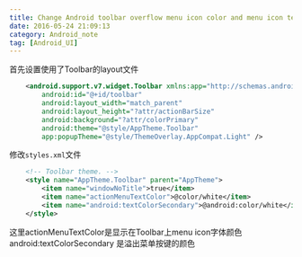 ```yaml
---
title: Change Android toolbar overflow menu icon color and menu icon text color
date: 2016-05-24 21:09:13
category: Android_note
tag: [Android_UI]
---
```


首先设置使用了Toolbar的layout文件
```xml
    <android.support.v7.widget.Toolbar xmlns:app="http://schemas.android.com/apk/res-auto"
        android:id="@+id/toolbar"
        android:layout_width="match_parent"
        android:layout_height="?attr/actionBarSize"
        android:background="?attr/colorPrimary"
        android:theme="@style/AppTheme.Toolbar"
        app:popupTheme="@style/ThemeOverlay.AppCompat.Light" />
```
修改`styles.xml`文件
```xml
    <!-- Toolbar theme. -->
    <style name="AppTheme.Toolbar" parent="AppTheme">
        <item name="windowNoTitle">true</item>
        <item name="actionMenuTextColor">@color/white</item>
        <item name="android:textColorSecondary">@android:color/white</item>
    </style>
```
这里actionMenuTextColor是显示在Toolbar上menu icon字体颜色
android:textColorSecondary 是溢出菜单按键的颜色

